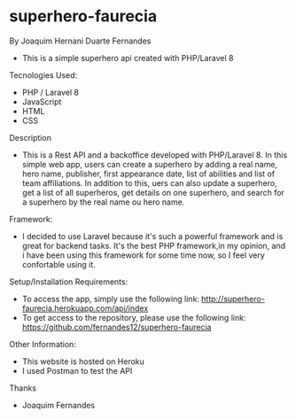 # superhero-faurecia

By Joaquim Hernani Duarte Fernandes
- This is a simple superhero api created with PHP/Laravel 8

Tecnologies Used:
- PHP / Laravel 8
- JavaScript
- HTML
- CSS

Description
- This is a Rest API and a backoffice developed with PHP/Laravel 8. In this simple web app, users can create a superhero by adding a real name, hero name, publisher, first appearance date, list of abilities and list of team affiliations. In addition to this, uers can also update a superhero, get a list of all superheros, get details on one superhero, and search for a superhero by the real name ou hero name.

Framework: 
- I decided to use Laravel because it's such a powerful framework and is great for backend tasks. It's the best PHP framework,in my opinion, and i have been using this framework for some time now, so I feel very confortable using it. 

Setup/Installation Requirements:
- To access the app, simply use the following link: http://superhero-faurecia.herokuapp.com/api/index
- To get access to the repository, please use the following link: https://github.com/fernandes12/superhero-faurecia

Other Information:
- This website is hosted on Heroku
- I used Postman to test the API

Thanks
- Joaquim Fernandes
